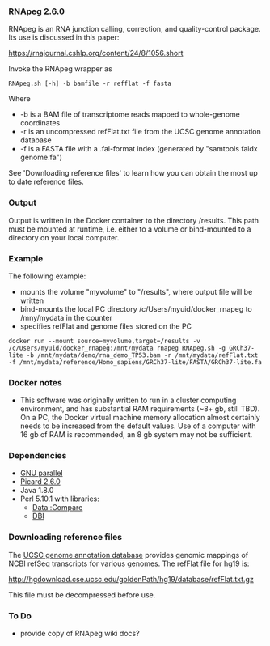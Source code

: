 ### RNApeg 2.6.0

RNApeg is an RNA junction calling, correction, and quality-control package.  Its use is discussed in this paper:

https://rnajournal.cshlp.org/content/24/8/1056.short

Invoke the RNApeg wrapper as 
```
RNApeg.sh [-h] -b bamfile -r refflat -f fasta
```
Where
* -b is a BAM file of transcriptome reads mapped to whole-genome coordinates
* -r is an uncompressed refFlat.txt file from the UCSC genome annotation database
* -f is a FASTA file with a .fai-format index (generated by "samtools faidx genome.fa")

See 'Downloading reference files' to learn how you can obtain the most up to date reference files.

### Output

Output is written in the Docker container to the directory /results.  This path  must be mounted at runtime, i.e. either to a volume or bind-mounted to a directory on your local computer.

### Example

The following example:

* mounts the volume "myvolume" to "/results", where output file will be written
* bind-mounts the local PC directory /c/Users/myuid/docker_rnapeg to /mny/mydata in the counter
* specifies refFlat and genome files stored on the PC

```
docker run --mount source=myvolume,target=/results -v /c/Users/myuid/docker_rnapeg:/mnt/mydata rnapeg RNApeg.sh -g GRCh37-lite -b /mnt/mydata/demo/rna_demo_TP53.bam -r /mnt/mydata/refFlat.txt -f /mnt/mydata/reference/Homo_sapiens/GRCh37-lite/FASTA/GRCh37-lite.fa
```

### Docker notes
* This software was originally written to run in a cluster computing environment, and has substantial RAM requirements (~8+ gb, still TBD).  On a PC, the Docker virtual machine memory allocation almost certainly needs to be increased from the default values.  Use of a computer with 16 gb of RAM is recommended, an 8 gb system may not be sufficient.

### Dependencies

* [GNU parallel](https://www.gnu.org/software/parallel/)
* [Picard 2.6.0](https://github.com/broadinstitute/picard/releases/tag/2.6.0)
* Java 1.8.0
* Perl 5.10.1 with libraries:
    - [Data::Compare](https://metacpan.org/pod/Data::Compare)
    - [DBI](https://metacpan.org/pod/DBI)

### Downloading reference files

The [UCSC genome annotation database](http://hgdownload.cse.ucsc.edu/goldenPath/hg19/database/) provides genomic mappings of NCBI refSeq transcripts for various genomes.  The refFlat file for hg19 is:

http://hgdownload.cse.ucsc.edu/goldenPath/hg19/database/refFlat.txt.gz

This file must be decompressed before use.

### To Do
* provide copy of RNApeg wiki docs?
